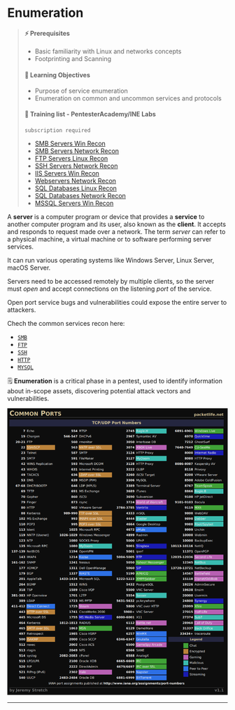 # Enumeration

> #### ⚡ Prerequisites
>
> * Basic familiarity with Linux and networks concepts
> * Footprinting and Scanning
>
> #### 📕 Learning Objectives
>
> * Purpose of service enumeration
> * Enumeration on common and uncommon services and protocols
>
> #### 🔬 Training list - PentesterAcademy/INE Labs
>
> `subscription required`
>
> - [SMB Servers Win Recon](https://attackdefense.com/listing?labtype=windows-recon&subtype=windows-recon-smb)
> - [SMB Servers Network Recon](https://attackdefense.com/listing?labtype=network-recon&subtype=recon-smb)
> - [FTP Servers Linux Recon](https://attackdefense.com/listing?labtype=linux-security-recon&subtype=recon-ftp)
> - [SSH Servers Network Recon](https://attackdefense.com/listing?labtype=network-recon&subtype=recon-ssh)
> - [IIS Servers Win Recon](https://attackdefense.com/listing?labtype=windows-recon&subtype=windows-recon-iis)
> - [Webservers Network Recon](https://attackdefense.com/listing?labtype=network-recon&subtype=recon-webserver)
> - [SQL Databases Linux Recon](https://attackdefense.com/listing?labtype=linux-security-recon&subtype=linux-security-recon-sqldbs)
> - [SQL Databases Network Recon](https://attackdefense.com/listing?labtype=network-recon&subtype=recon-sqldb)
> - [MSSQL Servers Win Recon](https://attackdefense.com/listing?labtype=windows-recon&subtype=windows-recon-mssql)

A **server** is a computer program or device that provides a **service** to another computer program and its user, also known as the **client**. It accepts and responds to request made over a network. The term _server_ can refer to a physical machine, a virtual machine or to software performing server services.

It can run various operating systems like Windows Server, Linux Server, macOS Server.

Servers need to be accessed remotely by multiple clients, so the server must _open_ and accept connections on the listening _port_ of the service.

Open port service bugs and vulnerabilities could expose the entire server to attackers.

Chech the common services recon here:

* [`SMB`](3-enumeration/smb-enum.md)
* [`FTP`](3-enumeration/ftp-enum.md)
* [`SSH`](3-enumeration/ssh-enum.md)
* [`HTTP`](3-enumeration/http-enum.md)
* [`MYSQL`](3-enumeration/mysql-enum.md)

🗒️ **Enumeration** is a critical phase in a pentest, used to identify information about in-scope assets, discovering potential attack vectors and vulnerabilities.

![Common Ports - by Jeremy Stretch](.gitbook/assets/image-20230211104550784.png)

------

